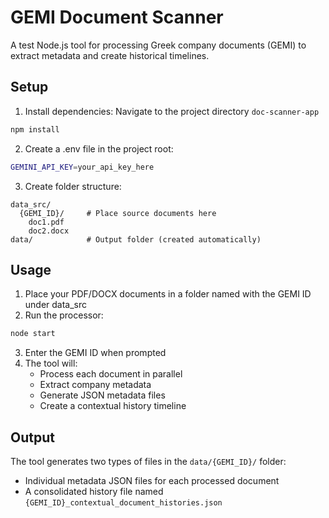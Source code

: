 # GEMI Document Scanner

A test Node.js tool for processing Greek company documents (GEMI) to extract metadata and create historical timelines.

## Setup

1. Install dependencies:
   Navigate to the project directory `doc-scanner-app`

```sh
npm install
```

2. Create a .env file in the project root:

```sh
GEMINI_API_KEY=your_api_key_here
```

3. Create folder structure:

```
data_src/
  {GEMI_ID}/     # Place source documents here
    doc1.pdf
    doc2.docx
data/            # Output folder (created automatically)
```

## Usage

1. Place your PDF/DOCX documents in a folder named with the GEMI ID under data_src
2. Run the processor:

```sh
node start
```

3. Enter the GEMI ID when prompted
4. The tool will:
   - Process each document in parallel
   - Extract company metadata
   - Generate JSON metadata files
   - Create a contextual history timeline

## Output

The tool generates two types of files in the `data/{GEMI_ID}/` folder:

- Individual metadata JSON files for each processed document
- A consolidated history file named `{GEMI_ID}_contextual_document_histories.json`

